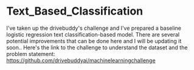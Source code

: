# Text_Based_Classification
I've taken up the drivebuddy's challenge and I've prepared a baseline logistic regression text classification-based model. There are several potential improvements that can be done here and I will be updating it soon..
Here's the link to the challenge to understand the dataset and the problem statement: https://github.com/drivebuddyai/machinelearningchallenge
